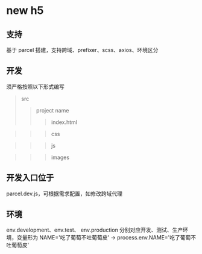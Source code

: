 # new h5

## 支持

基于 parcel 搭建，支持跨域、prefixer、scss、axios、环境区分

## 开发

须严格按照以下形式编写

> src
>
> > project name
> >
> > > index.html

> > > css

> > > js

> > > images

## 开发入口位于

parcel.dev.js，可根据需求配置，如修改跨域代理

## 环境

env.development、env.test、 env.production 分别对应开发、测试、生产环境，变量形为 NAME='吃了葡萄不吐葡萄皮' -> process.env.NAME='吃了葡萄不吐葡萄皮'
